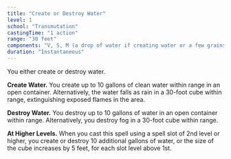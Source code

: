 ```yaml
---
title: "Create or Destroy Water"
level: 1
school: "Transmutation"
castingTime: "1 action"
range: "30 feet"
components: "V, S, M (a drop of water if creating water or a few grains of sand if destroying it)"
duration: "Instantaneous"
---
```


You either create or destroy water.

**Create Water.** You create up to 10 gallons of clean water within range in an open container. Alternatively, the water falls as rain in a 30-foot cube within range, extinguishing exposed flames in the area.

**Destroy Water.** You destroy up to 10 gallons of water in an open container within range. Alternatively, you destroy fog in a 30-foot cube within range.

**At Higher Levels.** When you cast this spell using a spell slot of 2nd level or higher, you create or destroy 10 additional gallons of water, or the size of the cube increases by 5 feet, for each slot level above 1st.
